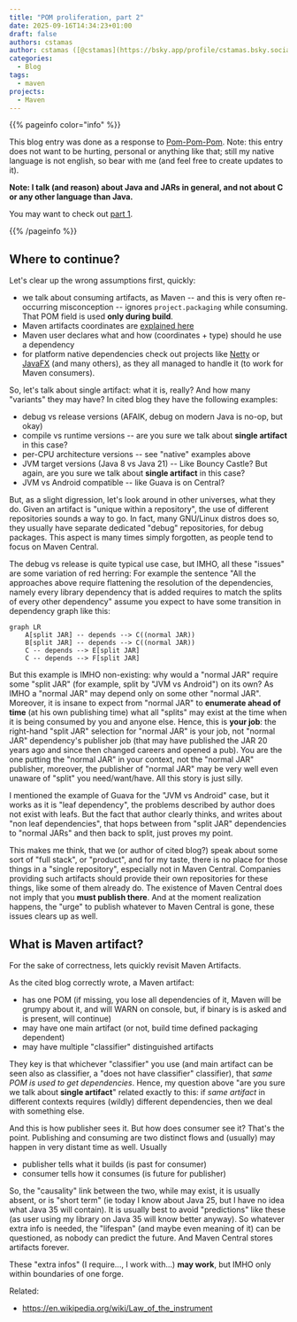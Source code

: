```yaml
---
title: "POM proliferation, part 2"
date: 2025-09-16T14:34:23+01:00
draft: false
authors: cstamas
author: cstamas ([@cstamas](https://bsky.app/profile/cstamas.bsky.social))
categories:
  - Blog
tags:
  - maven
projects:
  - Maven
---
```


{{% pageinfo color="info" %}}

This blog entry was done as a response to [Pom-Pom-Pom](https://www.liutikas.net/2025/06/12/Pom-Pom-Pom.html).
Note: this entry does not want to be hurting, personal or anything like that; still my native language is not
english, so bear with me (and feel free to create updates to it).

**Note: I talk (and reason) about Java and JARs in general, and not about C or any other language than Java.**

You may want to check out [part 1](/blog/2025/07/02/pom-proliferation-part-1).

{{% /pageinfo %}}

## Where to continue?

Let's clear up the wrong assumptions first, quickly:
* we talk about consuming artifacts, as Maven -- and this is very often re-occurring misconception -- ignores `project.packaging` while consuming. That POM field is used **only during build**.
* Maven artifacts coordinates are [explained here](https://maven.apache.org/repositories/artifacts.html)
* Maven user declares what and how (coordinates + type) should he use a dependency
* for platform native dependencies check out projects like [Netty](https://netty.io/) or [JavaFX](https://openjfx.io/) (and many others), as they all managed to handle it (to work for Maven consumers).

So, let's talk about single artifact: what it is, really? And how many "variants" they may have? In cited blog they
have the following examples:
* debug vs release versions (AFAIK, debug on modern Java is no-op, but okay)
* compile vs runtime versions -- are you sure we talk about **single artifact** in this case?
* per-CPU architecture versions -- see "native" examples above
* JVM target versions (Java 8 vs Java 21) -- Like Bouncy Castle? But again, are you sure we talk about **single artifact** in this case?
* JVM vs Android compatible -- like Guava is on Central?

But, as a slight digression, let's look around in other universes, what they do. Given an artifact is "unique within
a repository", the use of different repositories sounds a way to go. In fact, many GNU/Linux distros does so, they usually have 
separate dedicated "debug" repositories, for debug packages. This aspect is many times simply forgotten, as people
tend to focus on Maven Central.

The debug vs release is quite typical use case, but IMHO, all these "issues" are some variation of red herring: 
For example the sentence "All the approaches above require flattening the resolution of the dependencies, namely every 
library dependency that is added requires to match the splits of every other dependency" assume you expect to have some
transition in dependency graph like this:

```mermaid
graph LR
    A[split JAR] -- depends --> C((normal JAR))
    B[split JAR] -- depends --> C((normal JAR))
    C -- depends --> E[split JAR]
    C -- depends --> F[split JAR]
```

But this example is IMHO non-existing: why would a "normal JAR" require some "split JAR" (for example, split by "JVM vs Android") 
on its own? As IMHO a "normal JAR" may depend only on some other "normal JAR". Moreover, it is insane to expect from 
"normal JAR" to **enumerate ahead of time** (at his own publishing time) what all "splits" may exist at the time
when it is being consumed by you and anyone else. Hence, this is **your job**: the right-hand "split JAR" selection for 
"normal JAR" is your job, not "normal JAR" dependency's publisher job (that may have published the JAR 20 years ago and since
then changed careers and opened a pub). You are the one putting the "normal JAR" in your context, not the "normal JAR" publisher,
moreover, the publisher of "normal JAR" may be very well even unaware of "split" you need/want/have. All this story
is just silly.

I mentioned the example of Guava for the "JVM vs Android" case, but it works as it is "leaf dependency", the problems 
 described by author does not exist with leafs. But the fact that author clearly thinks, and writes about 
"non leaf dependencies", that hops between from "split JAR" dependencies to "normal JARs" and then back to split, 
just proves my point.

This makes me think, that we (or author of cited blog?) speak about some sort of "full stack", or "product", and for 
my taste, there is no place for those things in a "single repository", especially not in Maven Central.
Companies providing such artifacts should provide their own repositories for these things, like some of them already do.
The existence of Maven Central does not imply that you **must publish there**.
And at the moment realization happens, the "urge" to publish whatever to Maven Central is gone, these issues clears
up as well.

## What is Maven artifact?

For the sake of correctness, lets quickly revisit Maven Artifacts.

As the cited blog correctly wrote, a Maven artifact:
* has one POM (if missing, you lose all dependencies of it, Maven will be grumpy about it, and will WARN on console, but, if binary is is asked and is present, will continue)
* may have one main artifact (or not, build time defined packaging dependent)
* may have multiple "classifier" distinguished artifacts

They key is that whichever "classifier" you use (and main artifact can be seen also as classifier, a "does not have classifier" 
classifier), that _same POM is used to get dependencies_. Hence, my question above "are you sure we talk about **single artifact**"
related exactly to this: if _same artifact_ in different contexts requires (wildly) different dependencies, then
we deal with something else.

And this is how publisher sees it. But how does consumer see it? That's the point. Publishing and consuming are two
distinct flows and (usually) may happen in very distant time as well. Usually
* publisher tells what it builds (is past for consumer)
* consumer tells how it consumes (is future for publisher)

So, the "causality" link between the two, while may exist, it is usually absent, or is "short term" (ie today I know about Java 25,
but I have no idea what Java 35 will contain). It is usually best to avoid "predictions" like these (as user using my library on Java 35 will
know better anyway). So whatever extra info is needed, the "lifespan" (and maybe even meaning of it) can be questioned,
as nobody can predict the future. And Maven Central stores artifacts forever.

These "extra infos" (I require..., I work with...) **may work**, but IMHO only within boundaries of one forge.

Related:
* https://en.wikipedia.org/wiki/Law_of_the_instrument